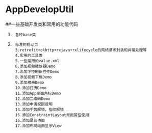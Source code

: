 # AppDevelopUtil
##一些基础开发类和常用的功能代码
1.      各种base类
2.      标准的启动页
        3.retrofit+okhttp+rxjava+rxlifecycle的网络请求封装和异常处理等
        4.实用的工具类
        5.一些常用的value.xml
        6.添加视频播放器Demo
        7.添加下拉刷新控件Demo
        8.添加视频下载Demo
        9.添加相册Demo
        10.添加日历Demo
        11.添加App桌面角标Demo
        12.添加二维码Demo
        13.添加申请权限说明
        14.添加手势解锁，指纹解锁
        15.添加ConstraintLayout常用属性使用
        16.添加录音功能
        17.添加布局动画显示View

